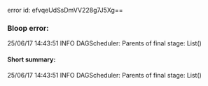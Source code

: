 error id: efvqeUdSsDmVV228g7J5Xg==
### Bloop error:

25/06/17 14:43:51 INFO DAGScheduler: Parents of final stage: List()
#### Short summary: 

25/06/17 14:43:51 INFO DAGScheduler: Parents of final stage: List()